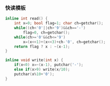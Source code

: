 <!-- -------------------------2020年11月23日 ---- 00时11分------------------------- -->

### 快读模板

```cpp
inline int read() {
	int x=0; bool flag=1; char ch=getchar();
	while((ch<'0'||ch>'9')&&ch=='-')
        flag=0, ch=getchar();
	while(ch>='0'&&ch<='9')
        x=(x<<1)+(x<<3)+ch-'0', ch=getchar();
    return flag ? x : ~(x-1);
}

inline void write(int x) {
	if(x<0) x=~(x-1), putchar('-');
    else if(x>9) write(x/10);
	putchar(x%10+'0');
}
```
